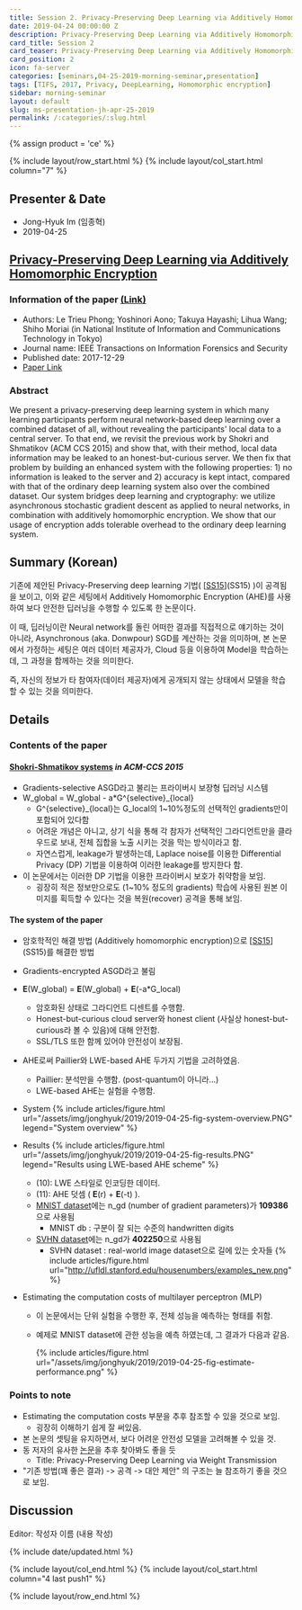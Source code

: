 ```yaml
---
title: Session 2. Privacy-Preserving Deep Learning via Additively Homomorphic Encryption
date: 2019-04-24 00:00:00 Z
description: Privacy-Preserving Deep Learning via Additively Homomorphic Encryption
card_title: Session 2
card_teaser: Privacy-Preserving Deep Learning via Additively Homomorphic Encryption
card_position: 2
icon: fa-server
categories: [seminars,04-25-2019-morning-seminar,presentation]
tags: [TIFS, 2017, Privacy, DeepLearning, Homomorphic encryption]
sidebar: morning-seminar
layout: default
slug: ms-presentation-jh-apr-25-2019
permalink: /:categories/:slug.html
---
```


{% assign product = 'ce' %}

{% include layout/row_start.html %}
{% include layout/col_start.html column="7" %}

## Presenter & Date
+ Jong-Hyuk Im (임종혁)
+ 2019-04-25

## [Privacy-Preserving Deep Learning via Additively Homomorphic Encryption](https://inhaucs.github.io/seminars/04-25-2019-morning-seminar/presentation/ms-presentation-jh-apr-25-2019.html)

### Information of the paper [(Link)](https://ieeexplore.ieee.org/document/8302552)
+ Authors: Le Trieu Phong; Yoshinori Aono; Takuya Hayashi; Lihua Wang; Shiho Moriai (in National Institute of Information and Communications Technology in Tokyo)
+ Journal name: IEEE Transactions on Information Forensics and Security
+ Published date: 2017-12-29
+ [Paper Link](https://ieeexplore.ieee.org/document/8241854)


### Abstract
We present a privacy-preserving deep learning system in which many learning participants perform neural network-based deep learning over a combined dataset of all, without revealing the participants' local data to a central server. 
To that end, we revisit the previous work by Shokri and Shmatikov (ACM CCS 2015) and show that, with their method, local data information may be leaked to an honest-but-curious server. 
We then fix that problem by building an enhanced system with the following properties: 1) no information is leaked to the server and 2) accuracy is kept intact, compared with that of the ordinary deep learning system also over the combined dataset. 
Our system bridges deep learning and cryptography: we utilize asynchronous stochastic gradient descent as applied to neural networks, in combination with additively homomorphic encryption. 
We show that our usage of encryption adds tolerable overhead to the ordinary deep learning system.


## Summary (Korean)

기존에 제안된 Privacy-Preserving deep learning 기법( [[SS15]](SS15) )이 공격됨을 보이고, 이와 같은 세팅에서 Additively Homomorphic Encryption (AHE)를 사용하여 보다 안전한 딥러닝을 수행할 수 있도록 한 논문이다.

이 때, 딥러닝이란 Neural network를 돌린 어떠한 결과를 직접적으로 얘기하는 것이 아니라, Asynchronous (aka. Donwpour) SGD를 계산하는 것을 의미하며, 본 논문에서 가정하는 세팅은 여러 데이터 제공자가, Cloud 등을 이용하여 Model을 학습하는데, 그 과정을 함께하는 것을 의미한다. 

즉, 자신의 정보가 타 참여자(데이터 제공자)에게 공개되지 않는 상태에서 모델을 학습할 수 있는 것을 의미한다. 



## Details

### Contents of the paper

#### [Shokri-Shmatikov systems](SS15) *in ACM-CCS 2015*

+ Gradients-selective ASGD라고 불리는 프라이버시 보장형 딥러닝 시스템
+ W_global = W_global - a*G^{selective}_{local}
  + G^{selective}_{local}는 G_local의 1~10%정도의 선택적인 gradients만이 포함되어 있다함
  + 어려운 개념은 아니고, 상기 식을 통해 각 참자가 선택적인 그라디언트만을 클라우드로 보내, 전체 집합을 노출 시키는 것을 막는 방식이라고 함.
  + 자연스럽게, leakage가 발생하는데, Laplace noise를 이용한 Differential Privacy (DP) 기법을 이용하여 이러한 leakage를 방지한다 함.
+ 이 논문에서는 이러한 DP 기법을 이용한 프라이버시 보호가 취약함을 보임.
  + 굉장히 적은 정보만으로도 (1~10% 정도의 gradients) 학습에 사용된 원본 이미지를 획득할 수 있다는 것을 복원(recover) 공격을 통해 보임.

#### The system of the paper

+ 암호학적인 해결 방법 (Additively homomorphic encryption)으로 [[SS15]](SS15)를 해결한 방법

+ Gradients-encrypted ASGD라고 불림

+ **E**(W_global) = **E**(W_global) + **E**(-a*G_local)

  + 암호화된 상태로 그라디언트 디센트를 수행함.
  + Honest-but-curious cloud server와 honest client (사실상 honest-but-curious라 볼 수 있음)에 대해 안전함.
  + SSL/TLS 또한 함께 있어야 안전성이 보장됨.

+ AHE로써 Paillier와 LWE-based AHE 두가지 기법을 고려하였음.

  + Paillier: 분석만을 수행함. (post-quantum이 아니라...)
  + LWE-based AHE는 실험을 수행함.

+ System
  {% include articles/figure.html url="/assets/img/jonghyuk/2019/2019-04-25-fig-system-overview.PNG" legend="System overview" %}

+ Results
  {% include articles/figure.html url="/assets/img/jonghyuk/2019/2019-04-25-fig-results.PNG" legend="Results using LWE-based AHE scheme" %}

  + (10): LWE 스타일로 인코딩한 데이터.
  + (11): AHE 덧셈 ( **E**(r) + **E**(-t) ).
  + [MNIST dataset](MNIST)에는 n_gd (number of gradient parameters)가 **109386**으로 사용됨
    + MNIST db : 구분이 잘 되는 수준의 handwritten digits
  + [SVHN dataset](SVHN)에는 n_gd가 **402250**으로 사용됨
    + SVHN dataset : real-world image dataset으로 길에 있는 숫자들
      {% include articles/figure.html url="http://ufldl.stanford.edu/housenumbers/examples_new.png" %}

+ Estimating the computation costs of multilayer perceptron (MLP)

  + 이 논문에서는 단위 실험을 수행한 후, 전체 성능을 예측하는 형태를 취함.

  + 예제로 MNIST dataset에 관한 성능을 예측 하였는데, 그 결과가 다음과 같음.

    {% include articles/figure.html url="/assets/img/jonghyuk/2019/2019-04-25-fig-estimate-performance.png" %}


### Points to note

+ Estimating the computation costs 부분을 추후 참조할 수 있을 것으로 보임.
  +  굉장히 이해하기 쉽게 잘 써있음.
+ 본 논문의 셋팅을 유지하면서, 보다 어려운 안전성 모델을 고려해볼 수 있을 것.
+ 동 저자의 유사한 [논문](<https://arxiv.org/abs/1809.03272>)을 추후 찾아봐도 좋을 듯
  + Title: Privacy-Preserving Deep Learning via Weight Transmission
+ "기존 방법(꽤 좋은 결과) -> 공격 -> 대안 제안" 의 구조는 늘 참조하기 좋을 것으로 보임.



[SS15]: https://dl.acm.org/citation.cfm?id=2813687

[SVHN]: http://ufldl.stanford.edu/housenumbers/

[MNIST]: http://yann.lecun.com/exdb/mnist/




## Discussion
Editor: 작성자 이름
(내용 작성)


{% include date/updated.html %}

{% include layout/col_end.html %}
{% include layout/col_start.html column="4 last push1" %}

{% include layout/row_end.html %}

